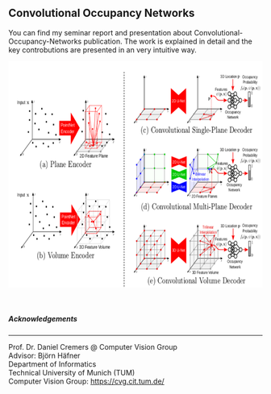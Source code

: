 ## Convolutional Occupancy Networks
You can find my seminar report and presentation about Convolutional-Occupancy-Networks publication. The work is explained in detail and the key controbutions are presented in an very intuitive way. 

<p align="center">
<img src="image.png" width="550px" height="450px"> 
</p>
<br /> 

##### Αcknowledgements
---
Prof. Dr. Daniel Cremers @ Computer Vision Group <br />
Advisor: Björn Häfner <br /> 
Department of Informatics <br />
Technical University of Munich (TUM) <br />
Computer Vision Group: https://cvg.cit.tum.de/ <br />
